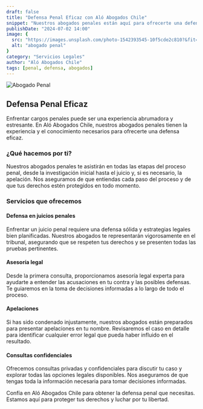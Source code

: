 ```yaml
---
draft: false
title: "Defensa Penal Eficaz con Aló Abogados Chile"
snippet: "Nuestros abogados penales están aquí para ofrecerte una defensa sólida y estrategias legales efectivas en situaciones de delitos y faltas."
publishDate: "2024-07-02 14:00"
image: {
  src: "https://images.unsplash.com/photo-1542393545-10f5cde2c810?&fit=crop&w=430&h=240",
  alt: "abogado penal"
}
category: "Servicios Legales"
author: "Aló Abogados Chile"
tags: [penal, defensa, abogados]
---
```


![Abogado Penal](https://images.unsplash.com/photo-1542393545-10f5cde2c810?&fit=crop&w=430&h=240)

## Defensa Penal Eficaz

Enfrentar cargos penales puede ser una experiencia abrumadora y estresante. En Aló Abogados Chile, nuestros abogados penales tienen la experiencia y el conocimiento necesarios para ofrecerte una defensa eficaz.

### ¿Qué hacemos por ti?

Nuestros abogados penales te asistirán en todas las etapas del proceso penal, desde la investigación inicial hasta el juicio y, si es necesario, la apelación. Nos aseguramos de que entiendas cada paso del proceso y de que tus derechos estén protegidos en todo momento.

### Servicios que ofrecemos

#### Defensa en juicios penales

Enfrentar un juicio penal requiere una defensa sólida y estrategias legales bien planificadas. Nuestros abogados te representarán vigorosamente en el tribunal, asegurando que se respeten tus derechos y se presenten todas las pruebas pertinentes.

#### Asesoría legal

Desde la primera consulta, proporcionamos asesoría legal experta para ayudarte a entender las acusaciones en tu contra y las posibles defensas. Te guiaremos en la toma de decisiones informadas a lo largo de todo el proceso.

#### Apelaciones

Si has sido condenado injustamente, nuestros abogados están preparados para presentar apelaciones en tu nombre. Revisaremos el caso en detalle para identificar cualquier error legal que pueda haber influido en el resultado.

#### Consultas confidenciales

Ofrecemos consultas privadas y confidenciales para discutir tu caso y explorar todas las opciones legales disponibles. Nos aseguramos de que tengas toda la información necesaria para tomar decisiones informadas.

Confía en Aló Abogados Chile para obtener la defensa penal que necesitas. Estamos aquí para proteger tus derechos y luchar por tu libertad.
